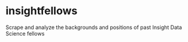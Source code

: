 # insightfellows
Scrape and analyze the backgrounds and positions of past Insight Data Science fellows
